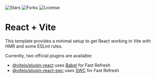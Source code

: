 ![Stars](https://img.shields.io/github/stars/byteom/quiz-lab?style=social)
![Forks](https://img.shields.io/github/forks/byteom/quiz-lab?style=social)
![License](https://img.shields.io/github/license/byteom/quiz-lab)







# React + Vite

This template provides a minimal setup to get React working in Vite with HMR and some ESLint rules.

Currently, two official plugins are available:

- [@vitejs/plugin-react](https://github.com/vitejs/vite-plugin-react/blob/main/packages/plugin-react/README.md) uses [Babel](https://babeljs.io/) for Fast Refresh
- [@vitejs/plugin-react-swc](https://github.com/vitejs/vite-plugin-react-swc) uses [SWC](https://swc.rs/) for Fast Refresh
